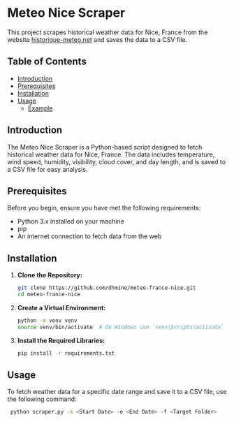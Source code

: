 # Meteo Nice Scraper

This project scrapes historical weather data for Nice, France from the website [historique-meteo.net](https://www.historique-meteo.net/france/provence-alpes-cote-d-azur/nice) and saves the data to a CSV file.

## Table of Contents

- [Introduction](#introduction)
- [Prerequisites](#prerequisites)
- [Installation](#installation)
- [Usage](#usage)
  - [Example](#example)


## Introduction

The Meteo Nice Scraper is a Python-based script designed to fetch historical weather data for Nice, France. The data includes temperature, wind speed, humidity, visibility, cloud cover, and day length, and is saved to a CSV file for easy analysis.

## Prerequisites

Before you begin, ensure you have met the following requirements:

- Python 3.x installed on your machine
- pip 
- An internet connection to fetch data from the web

## Installation

1. **Clone the Repository:**

   ```bash
   git clone https://github.com/dhmine/meteo-france-nice.git
   cd meteo-france-nice
   
2. **Create a Virtual Environment:**
    ```bash
   python -m venv venv
   source venv/bin/activate  # On Windows use `venv\Scripts\activate`

4. **Install the Required Libraries:**
   ```bash
   pip install -r requirements.txt

## Usage
To fetch weather data for a specific date range and save it to a CSV file, use the following command:
  ```bash
   python scraper.py -s <Start Date> -e <End Date> -f <Target Folder>











